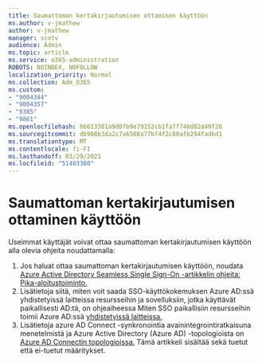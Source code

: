 ```yaml
---
title: Saumattoman kertakirjautumisen ottaminen käyttöön
ms.author: v-jmathew
author: v-jmathew
manager: scotv
audience: Admin
ms.topic: article
ms.service: o365-administration
ROBOTS: NOINDEX, NOFOLLOW
localization_priority: Normal
ms.collection: Adm_O365
ms.custom:
- "9004344"
- "9004357"
- "9385"
- "9861"
ms.openlocfilehash: 66613381a9d07b9e79152cb1fa7f746d02d40f26
ms.sourcegitcommit: db908b3da2c7a6508a77bf4f2c80afb294fadbd1
ms.translationtype: MT
ms.contentlocale: fi-FI
ms.lasthandoff: 03/29/2021
ms.locfileid: "51403380"
---
```

# <a name="enable-seamless-single-sign-on-sso"></a>Saumattoman kertakirjautumisen ottaminen käyttöön

Useimmat käyttäjät voivat ottaa saumattoman kertakirjautumisen käyttöön alla olevia ohjeita noudattamalla:

1. Jos haluat ottaa saumattoman kertakirjautumisen käyttöön, noudata [Azure Active Directory Seamless Single Sign-On -artikkelin ohjeita: Pika-aloitustoiminto.](https://docs.microsoft.com/azure/active-directory/hybrid/how-to-connect-sso-quick-start)
2. Lisätietoja siitä, miten voit saada SSO-käyttökokemuksen Azure AD:ssä yhdistetyissä laitteissa resursseihin ja sovelluksiin, jotka käyttävät paikallisesti AD:tä, on ohjeaiheessa Miten SSO paikallisiin resursseihin toimii Azure AD:ssä [yhdistetyissä laitteissa.](https://docs.microsoft.com/azure/active-directory/devices/azuread-join-sso)
3. Lisätietoja azure AD Connect -synkronointia avainintegrointiratkaisuna menetelmistä ja Azure Active Directory (Azure AD) -topologioista on [Azure AD Connectin topologioissa.](https://docs.microsoft.com/azure/active-directory/hybrid/plan-connect-topologies) Tämä artikkeli sisältää sekä tuetut että ei-tuetut määritykset.
